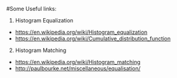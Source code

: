 
#Some Useful links:
1) Histogram Equalization
- https://en.wikipedia.org/wiki/Histogram_equalization
- https://en.wikipedia.org/wiki/Cumulative_distribution_function
2) Histogram Matching
- https://en.wikipedia.org/wiki/Histogram_matching
- http://paulbourke.net/miscellaneous/equalisation/
